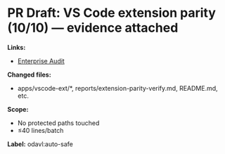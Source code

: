 # PR Draft: VS Code extension parity (10/10) — evidence attached

**Links:**
- [Enterprise Audit](../final-enterprise-audit.md)

**Changed files:**
- apps/vscode-ext/*, reports/extension-parity-verify.md, README.md, etc.

**Scope:**
- No protected paths touched
- ≤40 lines/batch

**Label:** odavl:auto-safe
